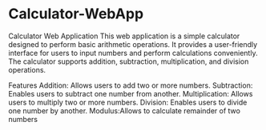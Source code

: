 # Calculator-WebApp
Calculator Web Application
This web application is a simple calculator designed to perform basic arithmetic operations. It provides a user-friendly interface for users to input numbers and perform calculations conveniently. The calculator supports addition, subtraction, multiplication, and division operations.

Features
Addition: Allows users to add two or more numbers.
Subtraction: Enables users to subtract one number from another.
Multiplication: Allows users to multiply two or more numbers.
Division: Enables users to divide one number by another.
Modulus:Allows to calculate remainder of two numbers
